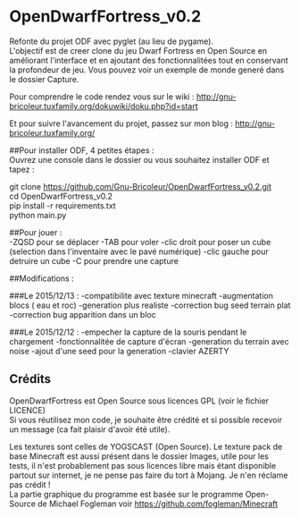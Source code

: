 # OpenDwarfFortress_v0.2
Refonte du projet ODF avec pyglet (au lieu de pygame).  
L'objectif est de creer clone du jeu Dwarf Fortress en Open Source en améliorant l'interface et en ajoutant des fonctionnalitées tout en conservant la profondeur de jeu. Vous pouvez voir un exemple de monde generé dans le dossier Capture.  

Pour comprendre le code rendez vous sur le wiki : http://gnu-bricoleur.tuxfamily.org/dokuwiki/doku.php?id=start  

Et pour suivre l'avancement du projet, passez sur mon blog : http://gnu-bricoleur.tuxfamily.org/  
  
##Pour installer ODF, 4 petites étapes :   
Ouvrez une console dans le dossier ou vous souhaitez installer ODF et tapez :  
  
git clone https://github.com/Gnu-Bricoleur/OpenDwarfFortress_v0.2.git  
cd OpenDwarfFortress_v0.2  
pip install -r requirements.txt  
python main.py  

##Pour jouer :  
	-ZQSD pour se déplacer
	-TAB pour voler
	-clic droit pour poser un cube (selection dans l'inventaire avec le pavé numérique)
	-clic gauche pour detruire un cube
	-C pour prendre une capture 


##Modifications :

###Le 2015/12/13 :
	-compatibilite avec texture minecraft
	-augmentation blocs ( eau et roc)
	-generation plus realiste
	-correction bug seed terrain plat
	-correction bug apparition dans un bloc

###Le 2015/12/12 :
	-empecher la capture de la souris pendant le chargement
	-fonctionnalitée de capture d'écran
	-generation du terrain avec noise
	-ajout d'une seed pour la generation
	-clavier AZERTY


## Crédits
OpenDwarfFortress est Open Source sous licences GPL (voir le fichier LICENCE)  
Si vous réutilisez mon code, je souhaite être crédité et si possible recevoir un message (ca fait plaisir d'avoir été utile).  

Les textures sont celles de YOGSCAST (Open Source). Le texture pack de base Minecraft est aussi présent dans le dossier Images, utile pour les tests, il n'est probablement pas sous licences libre mais étant disponible partout sur internet, je ne pense pas faire du tort à Mojang. Je n'en réclame pas crédit !   
La partie graphique du programme est basée sur le programme Open-Source de Michael Fogleman voir https://github.com/fogleman/Minecraft
